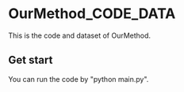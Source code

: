 # OurMethod_CODE_DATA
This is the code and dataset of OurMethod. 

## Get start

You can run the code by "python main.py". 